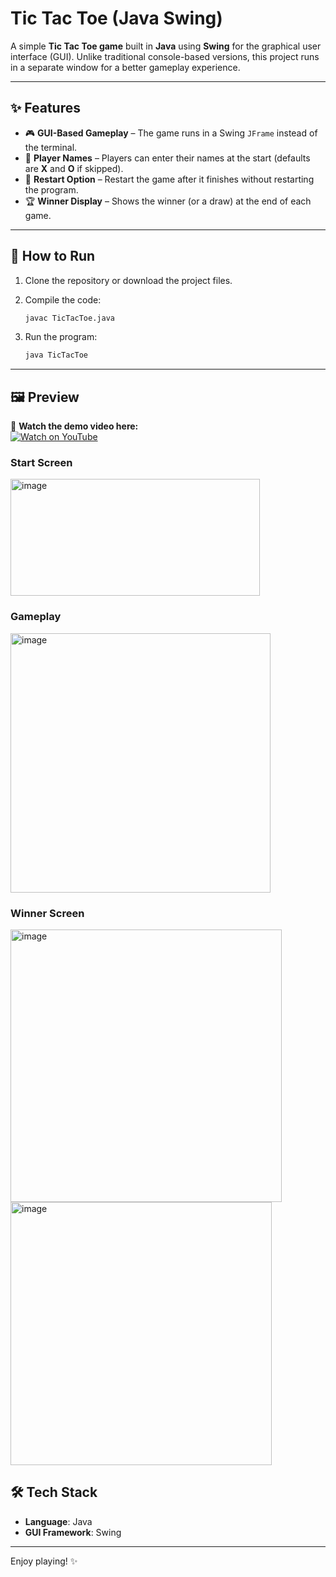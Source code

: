 # Tic Tac Toe (Java Swing)

A simple **Tic Tac Toe game** built in **Java** using **Swing** for the graphical user interface (GUI).
Unlike traditional console-based versions, this project runs in a separate window for a better gameplay experience.

---

## ✨ Features

* 🎮 **GUI-Based Gameplay** – The game runs in a Swing `JFrame` instead of the terminal.
* 👤 **Player Names** – Players can enter their names at the start (defaults are **X** and **O** if skipped).
* 🔄 **Restart Option** – Restart the game after it finishes without restarting the program.
* 🏆 **Winner Display** – Shows the winner (or a draw) at the end of each game.

---

## 🚀 How to Run

1. Clone the repository or download the project files.
2. Compile the code:

   ```bash
   javac TicTacToe.java
   ```
3. Run the program:

   ```bash
   java TicTacToe
   ```

---

## 🖼️ Preview

🎥 **Watch the demo video here:**  
[![Watch on YouTube](https://img.youtube.com/vi/7PNgHFC8IeE/0.jpg)](https://www.youtube.com/watch?v=7PNgHFC8IeE)


### Start Screen

<img width="399" height="187" alt="image" src="https://github.com/user-attachments/assets/005294a0-a5c4-43c7-8a68-8bfa12307081" />


### Gameplay

<img width="416" height="415" alt="image" src="https://github.com/user-attachments/assets/3950031d-a49c-42e0-878b-e00b90a2c392" />

### Winner Screen

<img width="434" height="436" alt="image" src="https://github.com/user-attachments/assets/7c4be349-abbf-47e9-8d56-54b5e9af571f" />
<img width="418" height="421" alt="image" src="https://github.com/user-attachments/assets/9b426174-a6c4-46a1-9309-155699a084b6" />


## 🛠️ Tech Stack

* **Language**: Java
* **GUI Framework**: Swing

---

Enjoy playing! ✨

